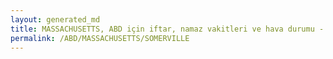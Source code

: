 ```yaml
---
layout: generated_md
title: MASSACHUSETTS, ABD için iftar, namaz vakitleri ve hava durumu - ilçe/eyalet seç
permalink: /ABD/MASSACHUSETTS/SOMERVILLE
---
```


<script type="text/javascript">
  var country = ABD;
  var city = MASSACHUSETTS;
  var state = SOMERVILLE;
  var lat = 72;
  var lon = 21;
</script>
